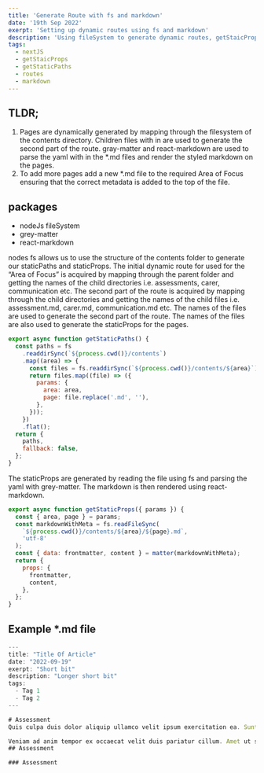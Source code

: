 ```yaml
---
title: 'Generate Route with fs and markdown'
date: '19th Sep 2022'
exerpt: 'Setting up dynamic routes using fs and markdown'
description: 'Using fileSystem to generate dynamic routes, getStaicProps, and getStaticPaths'
tags:
  - nextJS
  - getStaicProps
  - getStaticPaths
  - routes
  - markdown
---
```


## TLDR;

1. Pages are dynamically generated by mapping through the filesystem of the contents directory. Children files with in are used to generate the second part of the route. gray-matter and react-markdown are used to parse the yaml with in the \*.md files and render the styled markdown on the pages.
2. To add more pages add a new \*.md file to the required Area of Focus ensuring that the correct metadata is added to the top of the file.

## packages

- nodeJs fileSystem
- grey-matter
- react-markdown

nodes fs allows us to use the structure of the contents folder to generate our staticPaths and staticProps. The initial dynamic route for used for the “Area of Focus” is acquired by mapping through the parent folder and getting the names of the child directories i.e. assessments, carer, communication etc. The second part of the route is acquired by mapping through the child directories and getting the names of the child files i.e. assessment.md, carer.md, communication.md etc. The names of the files are used to generate the second part of the route. The names of the files are also used to generate the staticProps for the pages.

```js
export async function getStaticPaths() {
  const paths = fs
    .readdirSync(`${process.cwd()}/contents`)
    .map((area) => {
      const files = fs.readdirSync(`${process.cwd()}/contents/${area}`);
      return files.map((file) => ({
        params: {
          area: area,
          page: file.replace('.md', ''),
        },
      }));
    })
    .flat();
  return {
    paths,
    fallback: false,
  };
}
```

The staticProps are generated by reading the file using fs and parsing the yaml with grey-matter. The markdown is then rendered using react-markdown.

```js
export async function getStaticProps({ params }) {
  const { area, page } = params;
  const markdownWithMeta = fs.readFileSync(
    `${process.cwd()}/contents/${area}/${page}.md`,
    'utf-8'
  );
  const { data: frontmatter, content } = matter(markdownWithMeta);
  return {
    props: {
      frontmatter,
      content,
    },
  };
}
```

## Example \*.md file

```js
---
title: "Title Of Article"
date: "2022-09-19"
exerpt: "Short bit"
description: "Longer short bit"
tags:
  - Tag 1
  - Tag 2
---

# Assessment
Quis culpa duis dolor aliquip ullamco velit ipsum exercitation ea. Sunt ex aliqua non nostrud consequat consequat deserunt irure sint labore est quis. Qui duis qui id et aliqua do commodo deserunt do.

Veniam ad anim tempor ex occaecat velit duis pariatur cillum. Amet ut sit non consectetur aute minim voluptate eiusmod. Ex adipisicing ipsum velit irure. In exercitation non fugiat nisi minim commodo veniam eu. Dolor veniam duis non Lorem Lorem Lorem.
## Assessment

### Assessment
```
